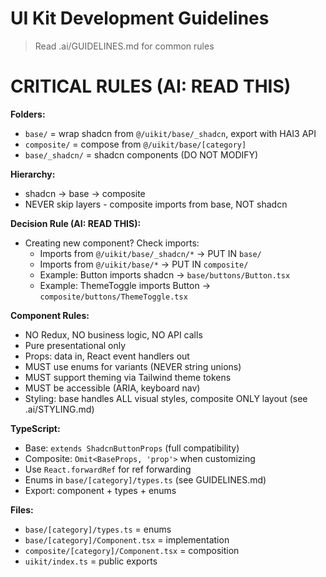 # UI Kit Development Guidelines

> Read .ai/GUIDELINES.md for common rules

# CRITICAL RULES (AI: READ THIS)

**Folders:**
- `base/` = wrap shadcn from `@/uikit/base/_shadcn`, export with HAI3 API
- `composite/` = compose from `@/uikit/base/[category]`
- `base/_shadcn/` = shadcn components (DO NOT MODIFY)

**Hierarchy:**
- shadcn -> base -> composite
- NEVER skip layers - composite imports from base, NOT shadcn

**Decision Rule (AI: READ THIS):**
- Creating new component? Check imports:
  - Imports from `@/uikit/base/_shadcn/*` -> PUT IN `base/`
  - Imports from `@/uikit/base/*` -> PUT IN `composite/`
  - Example: Button imports shadcn -> `base/buttons/Button.tsx`
  - Example: ThemeToggle imports Button -> `composite/buttons/ThemeToggle.tsx`

**Component Rules:**
- NO Redux, NO business logic, NO API calls
- Pure presentational only
- Props: data in, React event handlers out
- MUST use enums for variants (NEVER string unions)
- MUST support theming via Tailwind theme tokens
- MUST be accessible (ARIA, keyboard nav)
- Styling: base handles ALL visual styles, composite ONLY layout (see .ai/STYLING.md)

**TypeScript:**
- Base: `extends ShadcnButtonProps` (full compatibility)
- Composite: `Omit<BaseProps, 'prop'>` when customizing
- Use `React.forwardRef` for ref forwarding
- Enums in `base/[category]/types.ts` (see GUIDELINES.md)
- Export: component + types + enums

**Files:**
- `base/[category]/types.ts` = enums
- `base/[category]/Component.tsx` = implementation
- `composite/[category]/Component.tsx` = composition
- `uikit/index.ts` = public exports
